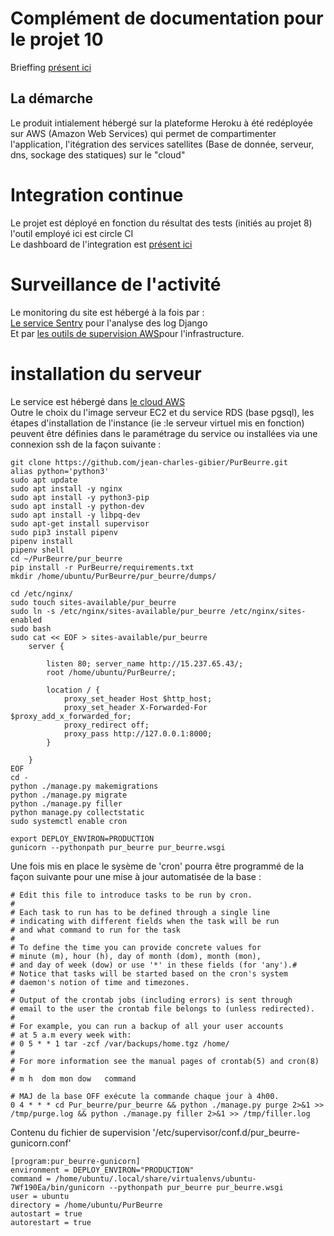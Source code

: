 # Complément de documentation pour le projet 10
Brieffing [présent ici](https://openclassrooms.com/fr/paths/68/projects/160/assignment)

## La démarche
Le produit intialement hébergé sur la plateforme Heroku à été redéployée sur AWS (Amazon Web Services)
qui permet de compartimenter l'application, l'itégration des services satellites (Base de donnée, serveur, dns, sockage des statiques) sur le "cloud"

# Integration continue
Le projet est déployé en fonction du résultat des tests (initiés au projet 8) l'outil employé ici est circle CI<br>
Le dashboard de l'integration est [présent ici](https://app.circleci.com/pipelines/github/jean-charles-gibier/PurBeurre)

# Surveillance de l'activité
Le monitoring du site est hébergé à la fois par :<br>
[Le service Sentry](https://sentry.io/organizations/onmyown/issues/?project=5435011) pour l'analyse des log Django<br>
Et par [les outils de supervision AWS](https://eu-west-3.console.aws.amazon.com/cloudwatch/home?region=eu-west-3#)pour l'infrastructure.

# installation du serveur
Le service est hébergé dans [le cloud AWS](https://aws.amazon.com/fr/)<br>
Outre le choix du l'image serveur EC2 et du service RDS (base pgsql), les étapes d'installation de l'instance (ie :le serveur virtuel mis en fonction) peuvent être définies dans le paramétrage du service
ou installées via une connexion ssh de la façon suivante :

```
git clone https://github.com/jean-charles-gibier/PurBeurre.git
alias python='python3'
sudo apt update
sudo apt install -y nginx
sudo apt install -y python3-pip
sudo apt install -y python-dev
sudo apt install -y libpq-dev
sudo apt-get install supervisor
sudo pip3 install pipenv
pipenv install
pipenv shell
cd ~/PurBeurre/pur_beurre
pip install -r PurBeurre/requirements.txt
mkdir /home/ubuntu/PurBeurre/pur_beurre/dumps/

cd /etc/nginx/
sudo touch sites-available/pur_beurre
sudo ln -s /etc/nginx/sites-available/pur_beurre /etc/nginx/sites-enabled
sudo bash
sudo cat << EOF > sites-available/pur_beurre
	server { 
			
		listen 80; server_name http://15.237.65.43/; 
		root /home/ubuntu/PurBeurre/;
			
		location / {
			proxy_set_header Host $http_host;
			proxy_set_header X-Forwarded-For $proxy_add_x_forwarded_for;
			proxy_redirect off;
			proxy_pass http://127.0.0.1:8000;
		}
			
	}
EOF
cd -
python ./manage.py makemigrations
python ./manage.py migrate
python ./manage.py filler
python manage.py collectstatic
sudo systemctl enable cron

export DEPLOY_ENVIRON=PRODUCTION
gunicorn --pythonpath pur_beurre pur_beurre.wsgi
```

Une fois mis en place le sysème de 'cron' pourra être programmé de la façon suivante pour une mise à jour automatisée de la base :
````
# Edit this file to introduce tasks to be run by cron.
#
# Each task to run has to be defined through a single line
# indicating with different fields when the task will be run
# and what command to run for the task
#
# To define the time you can provide concrete values for
# minute (m), hour (h), day of month (dom), month (mon),
# and day of week (dow) or use '*' in these fields (for 'any').#
# Notice that tasks will be started based on the cron's system
# daemon's notion of time and timezones.
#
# Output of the crontab jobs (including errors) is sent through
# email to the user the crontab file belongs to (unless redirected).
#
# For example, you can run a backup of all your user accounts
# at 5 a.m every week with:
# 0 5 * * 1 tar -zcf /var/backups/home.tgz /home/
#
# For more information see the manual pages of crontab(5) and cron(8)
#
# m h  dom mon dow   command

# MAJ de la base OFF exécute la commande chaque jour à 4h00.
0 4 * * * cd Pur_beurre/pur_beurre && python ./manage.py purge 2>&1 >> /tmp/purge.log && python ./manage.py filler 2>&1 >> /tmp/filler.log

````

Contenu du fichier de supervision '/etc/supervisor/conf.d/pur_beurre-gunicorn.conf'

```
[program:pur_beurre-gunicorn]
environment = DEPLOY_ENVIRON="PRODUCTION"
command = /home/ubuntu/.local/share/virtualenvs/ubuntu-7Wf190Ea/bin/gunicorn --pythonpath pur_beurre pur_beurre.wsgi
user = ubuntu
directory = /home/ubuntu/PurBeurre
autostart = true
autorestart = true
```
